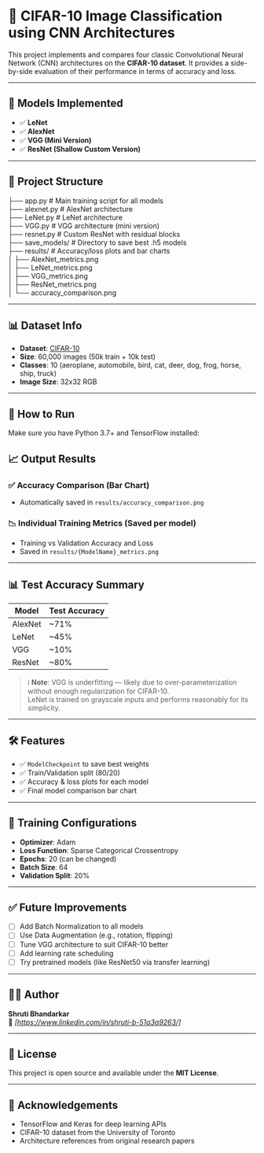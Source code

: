 # 🧠 CIFAR-10 Image Classification using CNN Architectures

This project implements and compares four classic Convolutional Neural Network (CNN) architectures on the **CIFAR-10 dataset**. It provides a side-by-side evaluation of their performance in terms of accuracy and loss.

---

## 📌 Models Implemented

- ✅ **LeNet**
- ✅ **AlexNet**
- ✅ **VGG (Mini Version)**
- ✅ **ResNet (Shallow Custom Version)**

---

## 📂 Project Structure
├── app.py # Main training script for all models  
├── alexnet.py # AlexNet architecture  
├── LeNet.py # LeNet architecture  
├── VGG.py # VGG architecture (mini version)  
├── resnet.py # Custom ResNet with residual blocks  
├── save_models/ # Directory to save best .h5 models  
├── results/ # Accuracy/loss plots and bar charts  
│ ├── AlexNet_metrics.png  
│ ├── LeNet_metrics.png  
│ ├── VGG_metrics.png    
│ ├── ResNet_metrics.png  
│ └── accuracy_comparison.png  


---

## 📊 Dataset Info

- **Dataset**: [CIFAR-10](https://www.cs.toronto.edu/~kriz/cifar.html)
- **Size**: 60,000 images (50k train + 10k test)
- **Classes**: 10 (aeroplane, automobile, bird, cat, deer, dog, frog, horse, ship, truck)
- **Image Size**: 32x32 RGB

---

## 🚀 How to Run

Make sure you have Python 3.7+ and TensorFlow installed:


## 📈 Output Results

### ✅ Accuracy Comparison (Bar Chart)
- Automatically saved in `results/accuracy_comparison.png`

### 📉 Individual Training Metrics (Saved per model)
- Training vs Validation Accuracy and Loss
- Saved in `results/{ModelName}_metrics.png`

---

## 📊 Test Accuracy Summary

| Model   | Test Accuracy |
|---------|----------------|
| AlexNet | ~71%           |
| LeNet   | ~45%           |
| VGG     | ~10%          |
| ResNet  | ~80%          |

> ℹ️ **Note**: VGG is underfitting — likely due to over-parameterization without enough regularization for CIFAR-10.  
> LeNet is trained on grayscale inputs and performs reasonably for its simplicity.

---

## 🛠️ Features

- ✅ `ModelCheckpoint` to save best weights
- ✅ Train/Validation split (80/20)
- ✅ Accuracy & loss plots for each model
- ✅ Final model comparison bar chart

---

## 🧪 Training Configurations

- **Optimizer**: Adam  
- **Loss Function**: Sparse Categorical Crossentropy  
- **Epochs**: 20 (can be changed)  
- **Batch Size**: 64  
- **Validation Split**: 20%

---

## ✅ Future Improvements

- [ ] Add Batch Normalization to all models  
- [ ] Use Data Augmentation (e.g., rotation, flipping)  
- [ ] Tune VGG architecture to suit CIFAR-10 better  
- [ ] Add learning rate scheduling  
- [ ] Try pretrained models (like ResNet50 via transfer learning)

---

## 🧑‍💻 Author

**Shruti Bhandarkar**  
📧 *[https://www.linkedin.com/in/shruti-b-51a3a9263/]*

---

## 📝 License

This project is open source and available under the **MIT License**.

---

## 🙌 Acknowledgements

- TensorFlow and Keras for deep learning APIs  
- CIFAR-10 dataset from the University of Toronto  
- Architecture references from original research papers







